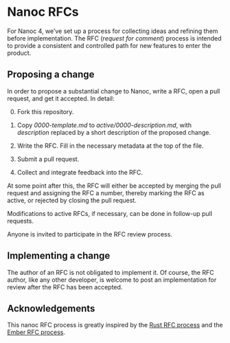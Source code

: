 # Nanoc RFCs

For Nanoc 4, we’ve set up a process for collecting ideas and refining them before implementation. The RFC (_request for comment_) process is intended to provide a consistent and controlled path for new features to enter the product.

## Proposing a change

In order to propose a substantial change to Nanoc, write a RFC, open a pull request, and get it accepted. In detail:

0. Fork this repository.

0. Copy _0000-template.md_ to _active/0000-description.md_, with _description_ replaced by a short description of the proposed change.

0. Write the RFC. Fill in the necessary metadata at the top of the file.

0. Submit a pull request.

0. Collect and integrate feedback into the RFC.

At some point after this, the RFC will either be accepted by merging the pull request and assigning the RFC a number, thereby marking the RFC as active, or rejected by closing the pull request.

Modifications to active RFCs, if necessary, can be done in follow-up pull requests.

Anyone is invited to participate in the RFC review process.

## Implementing a change

The author of an RFC is not obligated to implement it. Of course, the RFC author, like any other developer, is welcome to post an implementation for review after the RFC has been accepted.

## Acknowledgements

This nanoc RFC process is greatly inspired by the [Rust RFC process](https://github.com/rust-lang/rfcs) and the [Ember RFC process](https://github.com/emberjs/rfcs).

